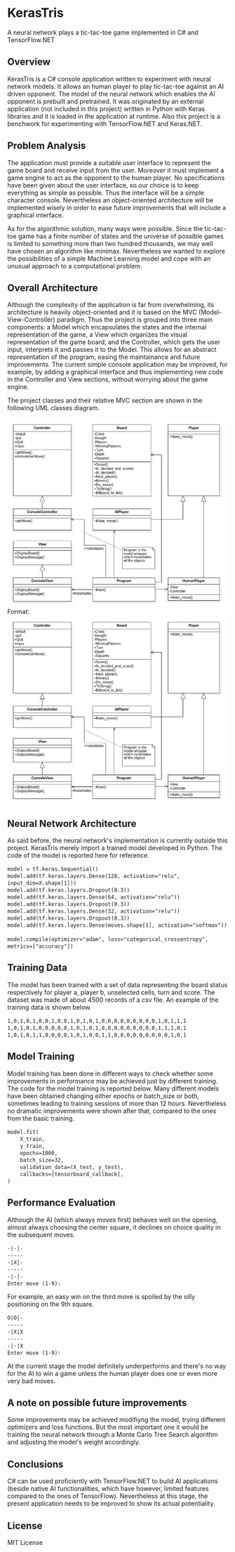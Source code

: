 # KerasTris
A neural network plays a tic-tac-toe game implemented in C# and TensorFlow.NET

## Overview
KerasTris is a C# console application written to experiment with neural network models. It allows an human player to play tic-tac-toe against an AI driven opponent. The model of the neural network which enables the AI opponent is prebuilt and pretrained. It was originated by an external application (not included in this project) written in Python with Keras libraries and it is loaded in the application at runtime. Also this project is a benchwork for experimenting with TensorFlow.NET and Keras.NET.

## Problem Analysis
The application must provide a suitable user interface to represent the game board and receive input from the user. Moreover it must implement a game engine to act as the opponent to the human player. No specifications have been given about the user interface, so our choice is to keep everything as simple as possible. Thus the interface will be a simple character console. Nevertheless an object-oriented architecture will be implemented wisely in order to ease future improvements that will include a graphical interface. 

As for the algorithmic solution, many ways were possible. Since the tic-tac-toe game has a finite number of states and the universe of possible games is limited to something more than two hundred thousands, we may well have chosen an algorithm like minimax. Nevertheless we wanted to explore the possibilities of a simple Machine Learning model and cope with an unusual approach to a computational problem. 

## Overall Architecture
Although the complexity of the application is far from overwhelming, its architecture is heavily object-oriented and it is based on the MVC (Model-View-Controller) paradigm. Thus the project is grouped into three main components: a Model which encapsulates the states and the internal representation of the game, a View which organizes the visual representation of the game board, and the Controller, which gets the user input, interprets it and passes it to the Model. This allows for an abstract representation of the program, easing the maintainance and future improvements. The current simple console application may be improved, for example, by adding a graphical interface and thus implementing new code in the Controller and View sections, without worrying about the game engine.

The project classes and their relative MVC section are shown in the following UML classes diagram.

![KerasTris UML Diagram](/KerasTrisUMLDiagram.png)
Format: ![Alt Text](https://github.com/NicoTambone68/KerasTris/blob/master/KerasTrisUMLDiagram.png)


## Neural Network Architecture
As said before, the neural network's implementation is currently outside this project. KerasTris merely import a trained model developed in Python. The code of the model is reported here for reference.
```
model = tf.keras.Sequential()
model.add(tf.keras.layers.Dense(128, activation="relu", input_dim=X.shape[1]))
model.add(tf.keras.layers.Dropout(0.3))
model.add(tf.keras.layers.Dense(64, activation="relu"))
model.add(tf.keras.layers.Dropout(0.3))
model.add(tf.keras.layers.Dense(32, activation="relu"))
model.add(tf.keras.layers.Dropout(0.3))
model.add(tf.keras.layers.Dense(moves.shape[1], activation="softmax"))

model.compile(optimizer="adam", loss="categorical_crossentropy", metrics=["accuracy"])
```
## Training Data
The model has been trained with a set of data representing the board status respectively for player a, player b, unselected cells, turn and score. The dataset was made of about 4500 records of a csv file. An example of the training data is shown below.
```
1,0,1,0,1,0,0,1,0,0,1,0,1,0,1,0,0,0,0,0,0,0,0,0,1,0,1,1,1
1,0,1,0,1,0,0,0,0,0,1,0,1,0,1,0,0,0,0,0,0,0,0,0,1,1,1,0,1
1,0,1,0,1,1,0,0,0,0,1,0,1,0,0,1,1,0,0,0,0,0,0,0,0,0,1,0,1
```
## Model Training
Model training has been done in different ways to check whether some improvements in performance may be achieved just by different training. The code for the model training is reported below. Many different models have been obtained changing either epochs or batch_size or both, sometimes leading to training sessions of more than 12 hours. Nevertheless no dramatic improvements were shown after that, compared to the ones from the basic training. 
```
model.fit(
    X_train,
    y_train,
    epochs=1000,
    batch_size=32,
    validation_data=(X_test, y_test),
    callbacks=[tensorboard_callback],
)
```
## Performance Evaluation
Although the AI (which always moves first) behaves well on the opening, almost always choosing the center square, it declines on choice quality in the subsequent moves.
```
-|-|-
-----
-|X|-
-----
-|-|-
Enter move (1-9):
```
For example, an easy win on the third move is spoiled by the silly positioning on the 9th square.
```
O|O|-
-----
-|X|X
-----
-|-|X
Enter move (1-9):
```
At the current stage the model definitely underperforms and there's no way for the AI to win a game unless the human player does one or even more very bad moves.
## A note on possible future improvements
Some improvements may be achieved modifiyng the model, trying different optimizers and loss functions. But the most important one it would be training the neural network through a Monte Carlo Tree Search algorithm and adjusting the model's weight accordingly.

## Conclusions
C# can be used proficiently with TensorFlow.NET to build AI applications (beside native AI functionalities, which have however, limited features compared to the ones of TensorFlow). Nevertheless at this stage, the present application needs to be improved to show its actual potentiality.

## License
MIT License



